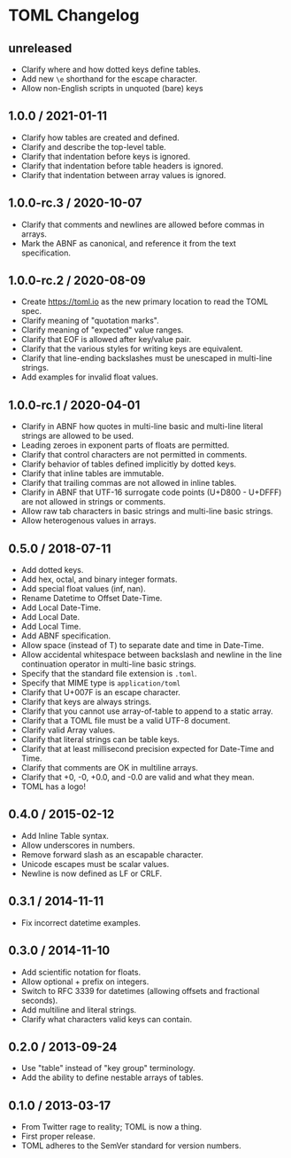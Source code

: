 # TOML Changelog

## unreleased

* Clarify where and how dotted keys define tables.
* Add new `\e` shorthand for the escape character.
* Allow non-English scripts in unquoted (bare) keys

## 1.0.0 / 2021-01-11

* Clarify how tables are created and defined.
* Clarify and describe the top-level table.
* Clarify that indentation before keys is ignored.
* Clarify that indentation before table headers is ignored.
* Clarify that indentation between array values is ignored.

## 1.0.0-rc.3 / 2020-10-07

* Clarify that comments and newlines are allowed before commas in arrays.
* Mark the ABNF as canonical, and reference it from the text specification.

## 1.0.0-rc.2 / 2020-08-09

* Create https://toml.io as the new primary location to read the TOML spec.
* Clarify meaning of "quotation marks".
* Clarify meaning of "expected" value ranges.
* Clarify that EOF is allowed after key/value pair.
* Clarify that the various styles for writing keys are equivalent.
* Clarify that line-ending backslashes must be unescaped in multi-line strings.
* Add examples for invalid float values.

## 1.0.0-rc.1 / 2020-04-01

* Clarify in ABNF how quotes in multi-line basic and multi-line literal strings
  are allowed to be used.
* Leading zeroes in exponent parts of floats are permitted.
* Clarify that control characters are not permitted in comments.
* Clarify behavior of tables defined implicitly by dotted keys.
* Clarify that inline tables are immutable.
* Clarify that trailing commas are not allowed in inline tables.
* Clarify in ABNF that UTF-16 surrogate code points (U+D800 - U+DFFF) are not
  allowed in strings or comments.
* Allow raw tab characters in basic strings and multi-line basic strings.
* Allow heterogenous values in arrays.

## 0.5.0 / 2018-07-11

* Add dotted keys.
* Add hex, octal, and binary integer formats.
* Add special float values (inf, nan).
* Rename Datetime to Offset Date-Time.
* Add Local Date-Time.
* Add Local Date.
* Add Local Time.
* Add ABNF specification.
* Allow space (instead of T) to separate date and time in Date-Time.
* Allow accidental whitespace between backslash and newline in the line
  continuation operator in multi-line basic strings.
* Specify that the standard file extension is `.toml`.
* Specify that MIME type is `application/toml`
* Clarify that U+007F is an escape character.
* Clarify that keys are always strings.
* Clarify that you cannot use array-of-table to append to a static array.
* Clarify that a TOML file must be a valid UTF-8 document.
* Clarify valid Array values.
* Clarify that literal strings can be table keys.
* Clarify that at least millisecond precision expected for Date-Time and Time.
* Clarify that comments are OK in multiline arrays.
* Clarify that +0, -0, +0.0, and -0.0 are valid and what they mean.
* TOML has a logo!

## 0.4.0 / 2015-02-12

* Add Inline Table syntax.
* Allow underscores in numbers.
* Remove forward slash as an escapable character.
* Unicode escapes must be scalar values.
* Newline is now defined as LF or CRLF.

## 0.3.1 / 2014-11-11

* Fix incorrect datetime examples.

## 0.3.0 / 2014-11-10

* Add scientific notation for floats.
* Allow optional + prefix on integers.
* Switch to RFC 3339 for datetimes (allowing offsets and fractional seconds).
* Add multiline and literal strings.
* Clarify what characters valid keys can contain.

## 0.2.0 / 2013-09-24

* Use "table" instead of "key group" terminology.
* Add the ability to define nestable arrays of tables.

## 0.1.0 / 2013-03-17

* From Twitter rage to reality; TOML is now a thing.
* First proper release.
* TOML adheres to the SemVer standard for version numbers.
